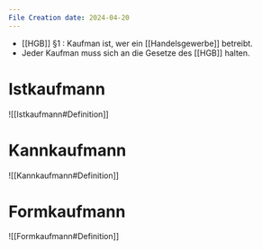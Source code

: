 ```yaml
---
File Creation date: 2024-04-20
---
```

- [[HGB]] §1 : Kaufman ist, wer ein [[Handelsgewerbe]] betreibt.
- Jeder Kaufman muss sich an die Gesetze des [[HGB]] halten.

# Istkaufmann
![[Istkaufmann#Definition]]
# Kannkaufmann
![[Kannkaufmann#Definition]]
# Formkaufmann
![[Formkaufmann#Definition]]
